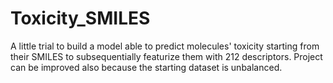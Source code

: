 # Toxicity_SMILES
A little trial to build a model able to predict molecules' toxicity starting from their SMILES to subsequentially featurize them with 212 descriptors. Project can be improved also because the starting dataset is unbalanced.

